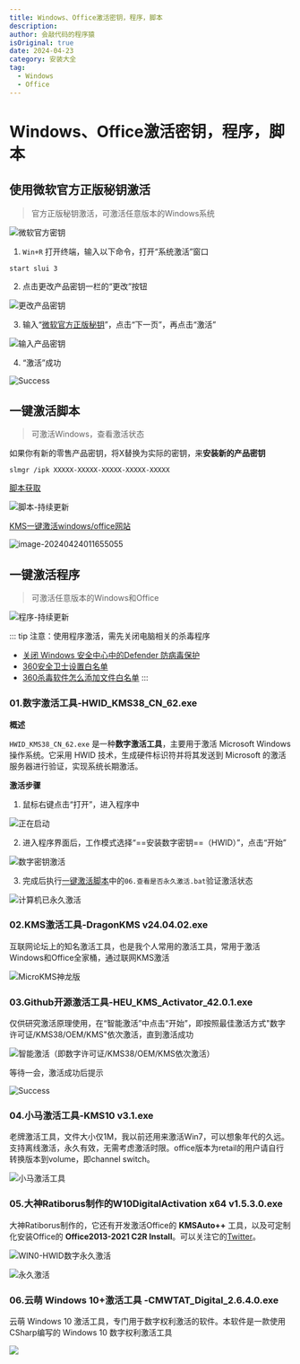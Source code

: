 ```yaml
---
title: Windows、Office激活密钥，程序，脚本
description:
author: 会敲代码的程序猿
isOriginal: true
date: 2024-04-23
category: 安装大全
tag:
  - Windows
  - Office
---
```


# Windows、Office激活密钥，程序，脚本

## 使用微软官方正版秘钥激活

> 官方正版秘钥激活，可激活任意版本的Windows系统

![微软官方密钥](http://img.geekyspace.cn/pictures/2024/202404231858402.png)

1. `Win+R` 打开终端，输入以下命令，打开“系统激活”窗口

```shell
start slui 3
```

2. 点击更改产品密钥一栏的“更改”按钮

![更改产品密钥](http://img.geekyspace.cn/pictures/2024/202404232040995.png)

3. 输入“[微软官方正版秘钥](闲鱼地址)”，点击“下一页”，再点击“激活”

![输入产品密钥](http://img.geekyspace.cn/pictures/2024/202404232318292.png)

4. “激活”成功

![Success](http://img.geekyspace.cn/pictures/2024/202404232327475.png)	

## 一键激活脚本

> 可激活Windows，查看激活状态

如果你有新的零售产品密钥，将X替换为实际的密钥，来**安装新的产品密钥**

```shell
slmgr /ipk XXXXX-XXXXX-XXXXX-XXXXX-XXXXX
```

[脚本获取](/闲鱼地址)

![脚本-持续更新](http://img.geekyspace.cn/pictures/2024/202404231900072.png)

[KMS一键激活windows/office网站](https://kms.cx/)

![image-20240424011655055](http://img.geekyspace.cn/pictures/2024/202404240116136.png)

## 一键激活程序

> 可激活任意版本的Windows和Office

![程序-持续更新](http://img.geekyspace.cn/pictures/2024/202404231900370.png)

::: tip 注意：使用程序激活，需先关闭电脑相关的杀毒程序

* [关闭 Windows 安全中心中的Defender 防病毒保护](https://support.microsoft.com/zh-cn/windows/%E5%85%B3%E9%97%AD-windows-%E5%AE%89%E5%85%A8%E4%B8%AD%E5%BF%83%E4%B8%AD%E7%9A%84defender-%E9%98%B2%E7%97%85%E6%AF%92%E4%BF%9D%E6%8A%A4-99e6004f-c54c-8509-773c-a4d776b77960)
* [360安全卫士设置白名单](http://www.fastaux.com/index.php?c=show&id=54)
* [360杀毒软件怎么添加文件白名单](https://www.eyunsou.com/360sd/gongnneg/bmd/)
  :::

### 01.数字激活工具-HWID_KMS38_CN_62.exe

**概述**

`HWID_KMS38_CN_62.exe` 是一种**数字激活工具**，主要用于激活 Microsoft Windows 操作系统。它采用 HWID 技术，生成硬件标识符并将其发送到 Microsoft 的激活服务器进行验证，实现系统长期激活。 

**激活步骤**

1. 鼠标右键点击“打开”，进入程序中

![正在启动](http://img.geekyspace.cn/pictures/2024/202404232343700.png)

2. 进入程序界面后，工作模式选择“==安装数字密钥==（HWID）”，点击“开始”

![数字密钥激活](http://img.geekyspace.cn/pictures/2024/202404232345572.png)

3. 完成后执行[一键激活脚本](#一键激活脚本)中的`06.查看是否永久激活.bat`验证激活状态

![计算机已永久激活](http://img.geekyspace.cn/pictures/2024/202404232347627.png)

### 02.KMS激活工具-DragonKMS v24.04.02.exe

互联网论坛上的知名激活工具，也是我个人常用的激活工具，常用于激活Windows和Office全家桶，通过联网KMS激活

![MicroKMS神龙版](http://img.geekyspace.cn/pictures/2024/202404232356474.png)

### 03.Github开源激活工具-HEU_KMS_Activator_42.0.1.exe

仅供研究激活原理使用，在“智能激活”中点击“开始”，即按照最佳激活方式"数字许可证/KMS38/OEM/KMS"依次激活，直到激活成功

![智能激活（即数字许可证/KMS38/OEM/KMS依次激活）](http://img.geekyspace.cn/pictures/2024/202404240021458.png)

等待一会，激活成功后提示

![Success](http://img.geekyspace.cn/pictures/2024/202404240027800.png)

### 04.小马激活工具-KMS10  v3.1.exe

老牌激活工具，文件大小仅1M，我以前还用来激活Win7，可以想象年代的久远。支持离线激活，永久有效，无需考虑激活时限。office版本为retail的用户请自行转换版本到volume，即channel switch。

![小马激活工具](http://img.geekyspace.cn/pictures/2024/202404240037901.png)



### 05.大神Ratiborus制作的W10DigitalActivation x64 v1.5.3.0.exe

大神Ratiborus制作的，它还有开发激活Office的 **KMSAuto++** 工具，以及可定制化安装Office的 **Office2013-2021 C2R Install**。可以关注它的[Twitter](https://twitter.com/ratiborus58)。

![WIN0-HWID数字永久激活](http://img.geekyspace.cn/pictures/2024/202404240055203.png)

![永久激活](http://img.geekyspace.cn/pictures/2024/202404240057039.png)

### 06.云萌 Windows 10+激活工具 -CMWTAT_Digital_2.6.4.0.exe

云萌 Windows 10 激活工具，专门用于数字权利激活的软件。本软件是一款使用CSharp编写的 Windows 10 数字权利激活工具

![	](http://img.geekyspace.cn/pictures/2024/202404240106825.png)
